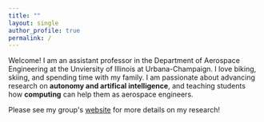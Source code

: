 ```yaml
---
title: ""
layout: single
author_profile: true
permalink: /
---
```


Welcome! I am an assistant professor in the Department of Aerospace Engineering at the Unviersity of Illinois at Urbana-Champaign. I love biking, skiing, and spending time with my family. I am passionate about advancing research on **autonomy and artifical intelligence**, and teaching students how **computing** can help them as aerospace engineers.

Please see my group's [website](tran.aerospace.illinois.edu) for more details on my research!